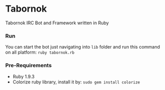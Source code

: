Tabornok
========

Tabornok IRC Bot and Framework written in Ruby

### Run

You can start the bot just navigating into `lib` folder and run this command on all platform: `ruby tabornok.rb`

### Pre-Requirements

- Ruby 1.9.3
- Colorize ruby library, install it by: `sudo gem install colorize`